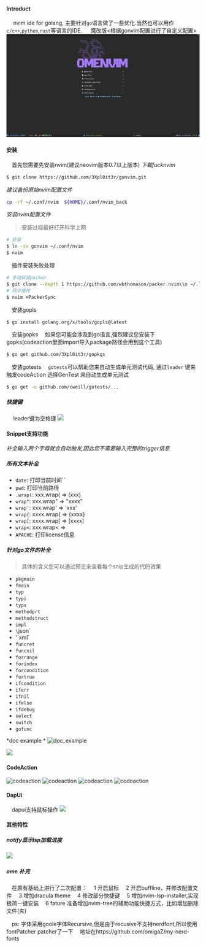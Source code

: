 
#### Introduct
&emsp; nvim ide for golang, 主要针对`go`语言做了一些优化.当然也可以用作`c/c++`,`python`,`rust`等语言的IDE.
&emsp; 魔改版<根据gonvim配置进行了自定义配置>
![预览](./images/dashboard.jpg)

#### 安装
&emsp;首先您需要先安装nvim(建议neovim版本0.7以上版本)
*下载fucknvim*
```bash
$ git clone https://github.com/3Xpl0it3r/gonvim.git
```

*建议备份原始nvim配置文件*
```bash
cp -rf ~/.conf/nvim  ${HOME}/.conf/nvim_back
```

*安装nvim配置文件*
> 安装过程最好打开科学上网
```bash
# 安装
$ ln -sv gonvim ~/.conf/nvim
$ nvim
```

&emsp;插件安装失败处理
```bash
# 手动安装packer
$ git clone --depth 1 https://github.com/wbthomason/packer.nvim\\n ~/.local/share/nvim/site/pack/packer/start/packer.nvim
# 同步插件
$ nvim +PackerSync
```

&emsp;安装gopls
```bash
$ go install golang.org/x/tools/gopls@latest
```

&emsp;安装gopks
&emsp;如果您可能会涉及到go语言,强烈建议您安装下gopks(codeaction里面import导入package路径会用到这个工具)
```bash 
$ go get github.com/3Xpl0it3r/gopkgs
```

&emsp;安装gotests
&emsp;`gotests`可以帮助您来自动生成单元测试代码, 通过`leader`<ca> 键来触发codeAction 选择GenTest 来自动生成单元测试
```bash
$ go get -u github.com/cweill/gotests/...
```

##### 快捷键
&emsp; leader键为空格键
![](./images/which-key.jpg)


#### Snippet支持功能
*补全输入两个字母就会自动触发,因此您不需要输入完整的trigger信息*
##### 所有文本补全
- `date`:       打印当前时间``
- `pwd`:        打印当前路径
- `.wrap(`:     xxx.wrap(  =>  (xxx)
- `wrap"`:      xxx.wrap" => "xxxx"
- `wrap'`:      xxx.wrap' => 'xxx'
- `wrap{`:      xxxx.wrap{ => {xxxx}
- `wrap[`:      xxxx.wrap[ =>  [xxxx]
- `wrap<`:      xxx.wrap< => <xxx>
- `APACHE`:     打印license信息

##### 针对go文件的补全
> 具体的含义您可以通过预览来查看每个snip生成的代码效果
- `pkgmain` 
- `fmain`
- `typ`
- `typi`
- `typs`
- `methodprt`
- `methodstruct`
- `impl`
- `\`json`
- '\`xml`
- `funcret`
- `funcnil`
- `forrange`
- `forindex`
- `forcondition`
- `fortrue`
- `ifcondition`
- `iferr`
- `ifnil`
- `ifelse`
- `ifdebug`
- `select`
- `switch`
- `gofunc`

*doc example *
![doc_example](./images/snip_doc_example.jpg)

![](./images/snipcode_tag.jpg)


#### CodeAction
![codeaction](./images/code_action_import_1.jpg)
![codeaction](./images/code_action_import_2.jpg)
![codeaction](./images/code_action_import_3.jpg)
![codeaction](./images/code_action_import_5.jpg)


#### DapUi
&emsp;dapui支持鼠标操作
![](./images/dap-ui.jpg)


#### 其他特性

##### notify显示lsp加载进度
![](./images/notify_lsp_status.jpg)

##### ome 补充
&emsp;在原有基础上进行了二次配置：
&emsp;1 开启鼠标
&emsp;2 开启buffline，并修改配置文件
&emsp;3 增加dracula theme
&emsp;4 修改部分快捷键
&emsp;5 增加nvim-lsp-installer,实现极简一键安装
&emsp;6 fature 准备增加nvim-tree的辅助功能快捷方式，比如增加删除文件(夹)

&emsp;ps: 字体采用goole字体Recursive,但是由于recusive不支持nerdfont,所以使用fontPatcher patcher了一下 
&emsp;地址在https://github.com/omigaZ/my-nerd-fonts
